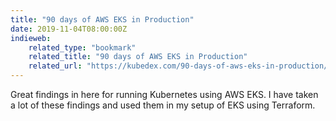 ```yaml
---
title: "90 days of AWS EKS in Production"
date: 2019-11-04T08:00:00Z
indieweb:
    related_type: "bookmark"
    related_title: "90 days of AWS EKS in Production"
    related_url: "https://kubedex.com/90-days-of-aws-eks-in-production/"
---
```

Great findings in here for running Kubernetes using AWS EKS. I have taken a lot of these findings and used them in my setup of EKS using Terraform.
